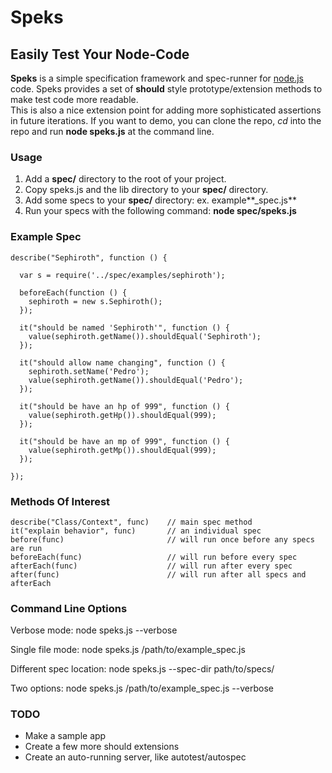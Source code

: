 Speks
=====

## Easily Test Your Node-Code

**Speks** is a simple specification framework and spec-runner for 
[node.js](http://nodejs.org/) code.  Speks provides a set of
**should** style prototype/extension methods to make test code more readable.  
This is also a nice extension point for
adding more sophisticated assertions in future iterations.  If you want to demo, 
you can clone the repo, *cd* into the repo and run **node speks.js** at the 
command line.

### Usage

1. Add a **spec/** directory to the root of your project.
2. Copy speks.js and the lib directory to your **spec/** directory.
3. Add some specs to your **spec/** directory: ex. example**_spec.js**
4. Run your specs with the following command: **node spec/speks.js**

### Example Spec

    describe("Sephiroth", function () {

      var s = require('../spec/examples/sephiroth');

      beforeEach(function () {
        sephiroth = new s.Sephiroth();
      });

      it("should be named 'Sephiroth'", function () {
        value(sephiroth.getName()).shouldEqual('Sephiroth');
      });

      it("should allow name changing", function () {
        sephiroth.setName('Pedro');
        value(sephiroth.getName()).shouldEqual('Pedro');
      });

      it("should be have an hp of 999", function () {
        value(sephiroth.getHp()).shouldEqual(999);
      });

      it("should be have an mp of 999", function () {
        value(sephiroth.getMp()).shouldEqual(999);
      });

    });

### Methods Of Interest
    describe("Class/Context", func)    // main spec method
    it("explain behavior", func)       // an individual spec
    before(func)                       // will run once before any specs are run
    beforeEach(func)                   // will run before every spec
    afterEach(func)                    // will run after every spec
    after(func)                        // will run after all specs and afterEach 

### Command Line Options
Verbose mode:
    node speks.js --verbose

Single file mode:
    node speks.js /path/to/example_spec.js

Different spec location:
    node speks.js --spec-dir path/to/specs/

Two options:
    node speks.js /path/to/example_spec.js --verbose

### TODO

* Make a sample app
* Create a few more should extensions
* Create an auto-running server, like autotest/autospec
